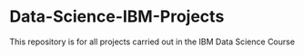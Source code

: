 # Data-Science-IBM-Projects

This repository is for all projects carried out in the IBM Data Science Course

